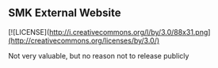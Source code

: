 ## SMK External Website

[![LICENSE](http://i.creativecommons.org/l/by/3.0/88x31.png](http://creativecommons.org/licenses/by/3.0/)

Not very valuable, but no reason not to release publicly

